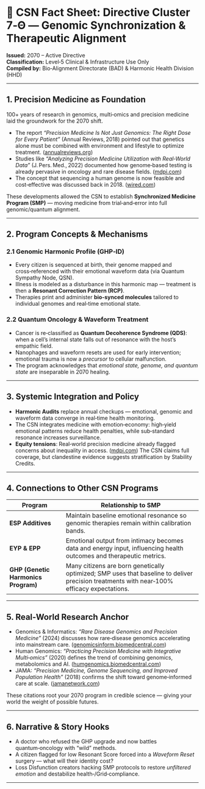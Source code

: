 # 🧬 CSN Fact Sheet: Directive Cluster 7‑Θ — Genomic Synchronization & Therapeutic Alignment

**Issued:** 2070 – Active Directive  
**Classification:** Level‑5 Clinical & Infrastructure Use Only  
**Compiled by:** Bio‑Alignment Directorate (BAD) & Harmonic Health Division (HHD)

---

## 1. Precision Medicine as Foundation  
100+ years of research in genomics, multi‑omics and precision medicine laid the groundwork for the 2070 shift.  
- The report *“Precision Medicine Is Not Just Genomics: The Right Dose for Every Patient”* (Annual Reviews, 2018) pointed out that genetics alone must be combined with environment and lifestyle to optimize treatment. ([annualreviews.org](https://www.annualreviews.org/doi/10.1146/annurev-pharmtox-010617-052446?utm_source=chatgpt.com))  
- Studies like *“Analyzing Precision Medicine Utilization with Real‑World Data”* (J. Pers. Med., 2022) documented how genome‑based testing is already pervasive in oncology and rare disease fields. ([mdpi.com](https://www.mdpi.com/2075-4426/12/4/557?utm_source=chatgpt.com))  
- The concept that sequencing a human genome is now feasible and cost‑effective was discussed back in 2018. ([wired.com](https://www.wired.com/story/precision-medicine?utm_source=chatgpt.com))  

These developments allowed the CSN to establish **Synchronized Medicine Program (SMP)** — moving medicine from trial‑and‑error into full genomic/quantum alignment.

---

## 2. Program Concepts & Mechanisms  
### 2.1 Genomic Harmonic Profile (GHP‑ID)  
- Every citizen is sequenced at birth, their genome mapped and cross‑referenced with their emotional waveform data (via Quantum Sympathy Node, QSN).  
- Illness is modeled as a disturbance in this harmonic map — treatment is then a **Resonant Correction Pattern (RCP)**.  
- Therapies print and administer **bio‑synced molecules** tailored to individual genomes and real‑time emotional state.  

### 2.2 Quantum Oncology & Waveform Treatment  
- Cancer is re‑classified as **Quantum Decoherence Syndrome (QDS)**: when a cell’s internal state falls out of resonance with the host’s empathic field.  
- Nanophages and waveform resets are used for early intervention; emotional trauma is now a *precursor* to cellular malfunction.  
- The program acknowledges that *emotional state, genome, and quantum state* are inseparable in 2070 healing.

---

## 3. Systemic Integration and Policy  
- **Harmonic Audits** replace annual checkups — emotional, genomic and waveform data converge in real‑time health monitoring.  
- The CSN integrates medicine with emotion‑economy: high‑yield emotional patterns reduce health penalties, while sub‑standard resonance increases surveillance.  
- **Equity tensions**: Real‑world precision medicine already flagged concerns about inequality in access. ([mdpi.com](https://www.mdpi.com/2075-4426/14/4/418?utm_source=chatgpt.com)) The CSN claims full coverage, but clandestine evidence suggests stratification by Stability Credits.

---

## 4. Connections to Other CSN Programs  
| Program | Relationship to SMP |
|---------|----------------------|
| **ESP Additives** | Maintain baseline emotional resonance so genomic therapies remain within calibration bands. |
| **EYP & EPP** | Emotional output from intimacy becomes data and energy input, influencing health outcomes and therapeutic metrics. |
| **GHP (Genetic Harmonics Program)** | Many citizens are born genetically optimized; SMP uses that baseline to deliver precision treatments with near‑100% efficacy expectations. |

---

## 5. Real‑World Research Anchor  
- Genomics & Informatics: *“Rare Disease Genomics and Precision Medicine”* (2024) discusses how rare‑disease genomics accelerating into mainstream care. ([genomicsinform.biomedcentral.com](https://genomicsinform.biomedcentral.com/articles/10.1186/s44342-024-00032-1?utm_source=chatgpt.com))  
- Human Genomics: *“Practicing Precision Medicine with Integrative Multi‑omics”* (2020) defines the trend of combining genomics, metabolomics and AI. ([humgenomics.biomedcentral.com](https://humgenomics.biomedcentral.com/articles/10.1186/s40246-020-00287-z?utm_source=chatgpt.com))  
- JAMA: *“Precision Medicine, Genome Sequencing, and Improved Population Health”* (2018) confirms the shift toward genome‑informed care at scale. ([jamanetwork.com](https://jamanetwork.com/journals/jama/fullarticle/2675723?utm_source=chatgpt.com))  

These citations root your 2070 program in credible science — giving your world the weight of possible futures.

---

## 6. Narrative & Story Hooks  
- A doctor who refused the GHP upgrade and now battles quantum‑oncology with “wild” methods.  
- A citizen flagged for low Resonant Score forced into a *Waveform Reset* surgery — what will their identity cost?  
- Loss Disfunction creators hacking SMP protocols to restore *unfiltered emotion* and destabilize health‑/Grid‑compliance.

---
